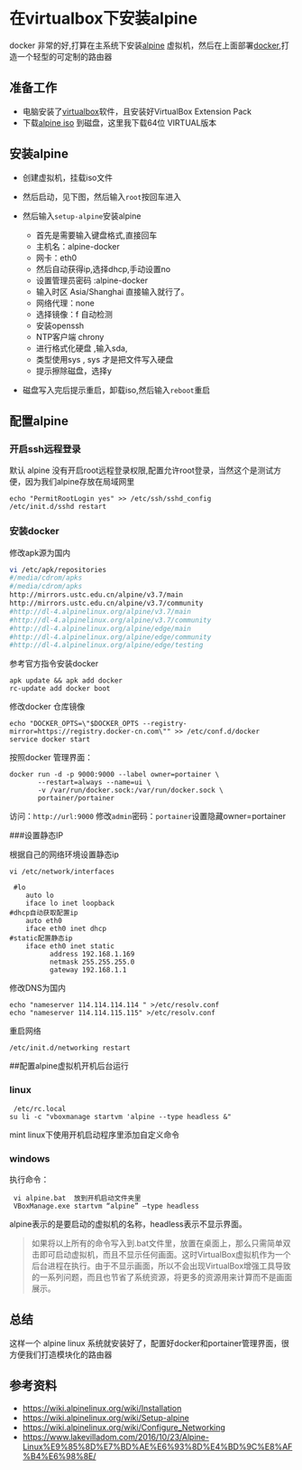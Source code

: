 # 在virtualbox下安装alpine

docker 非常的好,打算在主系统下安装[alpine](http://alpinelinux.org/about) 虚拟机，然后在上面部署[docker](https://www.docker.com/),打造一个轻型的可定制的路由器

## 准备工作

* 电脑安装了[virtualbox](https://www.virtualbox.org/)软件，且安装好VirtualBox Extension Pack
* 下载[alpine iso](http://dl-cdn.alpinelinux.org/alpine/v3.7/releases/x86_64/alpine-virt-3.7.0-x86_64.iso) 到磁盘，这里我下载64位 VIRTUAL版本 


## 安装alpine

- 创建虚拟机，挂载iso文件
- 然后启动，见下图，然后输入`root`按回车进入
- 然后输入`setup-alpine`安装alpine
	- 首先是需要输入键盘格式,直接回车
	- 主机名：alpine-docker
	- 网卡：eth0
	- 然后自动获得ip,选择dhcp,手动设置no
	- 设置管理员密码 :alpine-docker
	- 输入时区 Asia/Shanghai 直接输入就行了。 
	- 网络代理：none
	- 选择镜像：f  自动检测
	- 安装openssh
	- NTP客户端 chrony
	- 进行格式化硬盘 ,输入sda,
	- 类型使用sys ,  sys 才是把文件写入硬盘
	- 提示擦除磁盘，选择y

- 磁盘写入完后提示重启，卸载iso,然后输入`reboot`重启


## 配置alpine

### 开启ssh远程登录

默认 alpine 没有开启root远程登录权限,配置允许root登录，当然这个是测试方便，因为我们alpine存放在局域网里

	echo "PermitRootLogin yes" >> /etc/ssh/sshd_config
	/etc/init.d/sshd restart



### 安装docker

修改apk源为国内
```bash
vi /etc/apk/repositories
#/media/cdrom/apks
#/media/cdrom/apks
http://mirrors.ustc.edu.cn/alpine/v3.7/main  
http://mirrors.ustc.edu.cn/alpine/v3.7/community  
#http://dl-4.alpinelinux.org/alpine/v3.7/main     
#http://dl-4.alpinelinux.org/alpine/v3.7/community
#http://dl-4.alpinelinux.org/alpine/edge/main     
#http://dl-4.alpinelinux.org/alpine/edge/community
#http://dl-4.alpinelinux.org/alpine/edge/testing

```
参考官方指令安装docker

	apk update && apk add docker
	rc-update add docker boot
	


修改docker 仓库镜像

	echo "DOCKER_OPTS=\"$DOCKER_OPTS --registry-mirror=https://registry.docker-cn.com\"" >> /etc/conf.d/docker
	service docker start

按照docker 管理界面：


	docker run -d -p 9000:9000 --label owner=portainer \
	       --restart=always --name=ui \
	       -v /var/run/docker.sock:/var/run/docker.sock \
	       portainer/portainer
	

访问：`http://url:9000` 修改`admin`密码：`portainer`设置隐藏owner=portainer

###设置静态IP

根据自己的网络环境设置静态ip

`vi /etc/network/interfaces` 

	 #lo
	    auto lo
	    iface lo inet loopback
	#dhcp自动获取配置ip
	    auto eth0
	    iface eth0 inet dhcp
	#static配置静态ip
	    iface eth0 inet static
	          address 192.168.1.169
	          netmask 255.255.255.0
	          gateway 192.168.1.1
	        
修改DNS为国内
       
	echo "nameserver 114.114.114.114 " >/etc/resolv.conf 
	echo "nameserver 114.114.115.115" >/etc/resolv.conf 

重启网络 

	/etc/init.d/networking restart
       
       
##配置alpine虚拟机开机后台运行

### linux

	 /etc/rc.local
	su li -c "vboxmanage startvm 'alpine --type headless &"

mint linux下使用开机启动程序里添加自定义命令

### windows

 执行命令：
 
	 vi alpine.bat  放到开机启动文件夹里
	 VBoxManage.exe startvm “alpine” –type headless 
	 
 
alpine表示的是要启动的虚拟机的名称，headless表示不显示界面。

>如果将以上所有的命令写入到.bat文件里，放置在桌面上，那么只需简单双击即可启动虚拟机，而且不显示任何画面。这时VirtualBox虚拟机作为一个后台进程在执行。由于不显示画面，所以不会出现VirtualBox增强工具导致的一系列问题，而且也节省了系统资源，将更多的资源用来计算而不是画面展示。


## 总结

这样一个 alpine linux 系统就安装好了，配置好docker和portainer管理界面，很方便我们打造模块化的路由器

## 参考资料
- https://wiki.alpinelinux.org/wiki/Installation
- https://wiki.alpinelinux.org/wiki/Setup-alpine
- https://wiki.alpinelinux.org/wiki/Configure_Networking 
- https://www.lakevilladom.com/2016/10/23/Alpine-Linux%E9%85%8D%E7%BD%AE%E6%93%8D%E4%BD%9C%E8%AF%B4%E6%98%8E/
